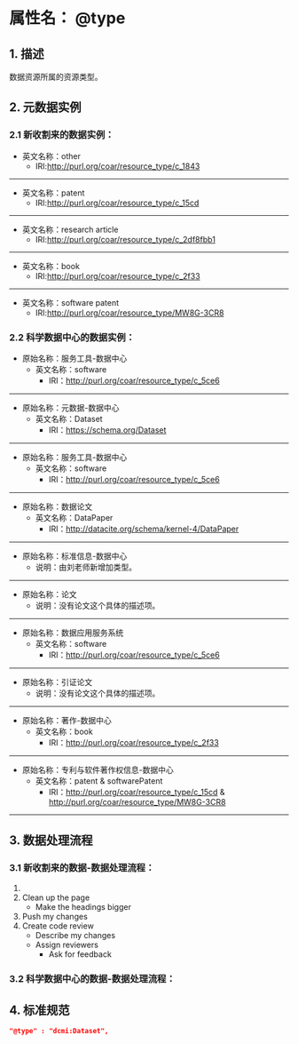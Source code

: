 # 属性名： @type

## 1. 描述
数据资源所属的资源类型。

## 2. 元数据实例
### 2.1 新收割来的数据实例：
  * 英文名称：other
    + IRI:<a href="http://purl.org/coar/resource_type/c_1843" target="_blank">http://purl.org/coar/resource_type/c_1843</a>
  ***
  * 英文名称：patent
    + IRI:<a href="http://purl.org/coar/resource_type/c_15cd" target="_blank">http://purl.org/coar/resource_type/c_15cd</a>
  ***

  * 英文名称：research article
    + IRI:<a href="http://purl.org/coar/resource_type/c_2df8fbb1" target="_blank">http://purl.org/coar/resource_type/c_2df8fbb1</a>
  ***

  * 英文名称：book
    + IRI:<a href="http://purl.org/coar/resource_type/c_2f33" target="_blank">http://purl.org/coar/resource_type/c_2f33</a>
  ***

  * 英文名称：software patent
    + IRI:<a href="http://purl.org/coar/resource_type/MW8G-3CR8" target="_blank">http://purl.org/coar/resource_type/MW8G-3CR8</a>

### 2.2 科学数据中心的数据实例：
  - 原始名称：服务工具-数据中心
    * 英文名称：software
	    + IRI：<a href="http://purl.org/coar/resource_type/c_5ce6" target="_blank">http://purl.org/coar/resource_type/c_5ce6</a>
  ***

  - 原始名称：元数据-数据中心
    * 英文名称：Dataset
	    + IRI：<a href="https://schema.org/Dataset" target="_blank">https://schema.org/Dataset</a>
  ***

  - 原始名称：服务工具-数据中心
    * 英文名称：software
	    + IRI：<a href="http://purl.org/coar/resource_type/c_5ce6" target="_blank">http://purl.org/coar/resource_type/c_5ce6</a>
  ***

  - 原始名称：数据论文
    * 英文名称：DataPaper
	    + IRI：<a href="http://datacite.org/schema/kernel-4/DataPaper" target="_blank">http://datacite.org/schema/kernel-4/DataPaper</a>
  ***

  - 原始名称：标准信息-数据中心
    * 说明：由刘老师新增加类型。
  ***

  - 原始名称：论文
    * 说明：没有论文这个具体的描述项。
  ***

  - 原始名称：数据应用服务系统
    * 英文名称：software
	    + IRI：<a href="http://purl.org/coar/resource_type/c_5ce6" target="_blank">http://purl.org/coar/resource_type/c_5ce6</a>
  ***

  - 原始名称：引证论文
    * 说明：没有论文这个具体的描述项。
  ***

  - 原始名称：著作-数据中心
    * 英文名称：book
	    + IRI：<a href="http://purl.org/coar/resource_type/c_2f33" target="_blank">http://purl.org/coar/resource_type/c_2f33</a>
  ***

  - 原始名称：专利与软件著作权信息-数据中心
    * 英文名称：patent & softwarePatent
	    + IRI：<a href="http://purl.org/coar/resource_type/c_15cd" target="_blank">http://purl.org/coar/resource_type/c_15cd</a> & <a href="http://purl.org/coar/resource_type/MW8G-3CR8" target="_blank">http://purl.org/coar/resource_type/MW8G-3CR8</a>
  ***
                             
## 3. 数据处理流程
### 3.1 新收割来的数据-数据处理流程：
1. 
2. Clean up the page
   * Make the headings bigger
2. Push my changes
3. Create code review
   * Describe my changes
   * Assign reviewers
     * Ask for feedback
     
### 3.2 科学数据中心的数据-数据处理流程：

## 4. 标准规范
```json
"@type" : "dcmi:Dataset",
``` 